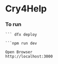 
# Cry4Help 

### To run 

``` dfx start --background
``` dfx deploy

```npm run dev

Open Browser
http://localhost:3000
